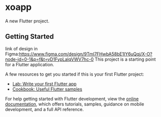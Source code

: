 # xoapp

A new Flutter project.

## Getting Started
link of design in Figma:https://www.figma.com/design/9TmI7FHwbA58bE1IY6uQqj/X-O?node-id=0-1&p=f&t=vD1FypLalqVWV7hc-0
This project is a starting point for a Flutter application.

A few resources to get you started if this is your first Flutter project:

- [Lab: Write your first Flutter app](https://docs.flutter.dev/get-started/codelab)
- [Cookbook: Useful Flutter samples](https://docs.flutter.dev/cookbook)

For help getting started with Flutter development, view the
[online documentation](https://docs.flutter.dev/), which offers tutorials,
samples, guidance on mobile development, and a full API reference.
